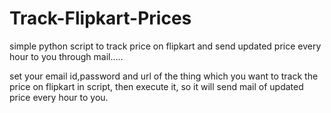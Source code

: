 # Track-Flipkart-Prices
simple python script to track price on flipkart and send updated price every hour to you through mail.....

set your email id,password and url of the thing which you want to track the price on flipkart in script, then execute it, so it will send mail of updated price every hour to you. 
